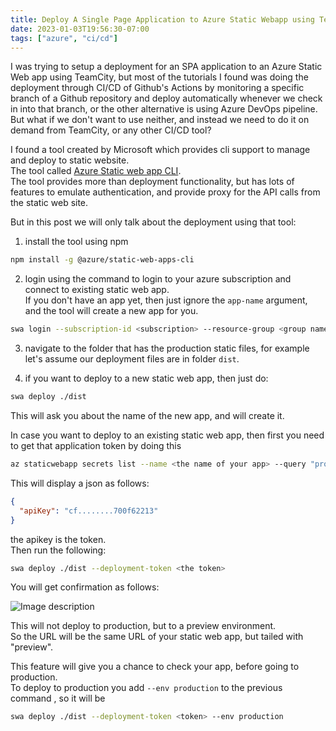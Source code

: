 ```yaml
---
title: Deploy A Single Page Application to Azure Static Webapp using TeamCity, Jenkins or any CI, or command line
date: 2023-01-03T19:56:30-07:00
tags: ["azure", "ci/cd"]
---
```


I was trying to setup a deployment for an SPA application to an Azure Static Web app using TeamCity, but most of the tutorials I found was doing the deployment through CI/CD of Github's Actions by monitoring a specific branch of a Github repository and deploy automatically whenever we check in into that branch, or the other alternative is using Azure DevOps pipeline.
But what if we don't want to use neither, and instead we need to do it on demand from TeamCity, or any other CI/CD tool?

I found a tool created by Microsoft which provides cli support to manage and deploy to static website.  
The tool called [Azure Static web app CLI](https://github.com/Azure/static-web-apps-cli).  
The tool provides more than deployment functionality, but has lots of features to emulate authentication, and provide proxy for the API calls from the static web site.  

But in this post we will only talk about the deployment using that tool:  

1. install the tool using npm 
```bash
npm install -g @azure/static-web-apps-cli
```

2. login using the command to login to your azure subscription and connect to existing static web app.  
If you don't have an app yet, then just ignore the `app-name` argument, and the tool will create a new app for you.

```bash
swa login --subscription-id <subscription> --resource-group <group name> --app-name <the app-name> 
```

3. navigate to the folder that has the production static files, for example let's assume our deployment files are in folder `dist`.  

4. if you want to deploy to a new static web app, then just do:  

```bash
swa deploy ./dist
```
This will ask you about the name of the new app, and will create it.  

In case you want to deploy to an existing static web app, then first you need to get that application token by doing this

```bash
az staticwebapp secrets list --name <the name of your app> --query "properties"
```

This will display a json as follows: 

```json
{
  "apiKey": "cf........700f62213"
}
```
the apikey is the token.  
Then run the following:  

```bash
swa deploy ./dist --deployment-token <the token> 
```

You will get confirmation as follows:

![Image description](https://dev-to-uploads.s3.amazonaws.com/uploads/articles/hed8d7d1jx07or4vj80r.jpg)


This will not deploy to production, but to a preview environment.  
So the URL will be the same URL of your static web app, but tailed with "preview".  

This feature will give you a chance to check your app, before going to production.  
To deploy to production you add `--env production` to the previous command , so it will be

```sh
swa deploy ./dist --deployment-token <token> --env production
```
